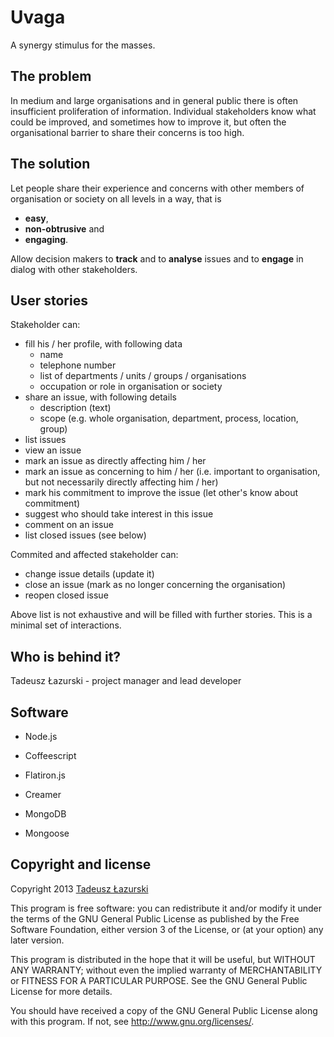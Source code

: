 Uvaga
=====

A synergy stimulus for the masses.

The problem
-----------

In medium and large organisations and in general public there is often insufficient proliferation of information. Individual stakeholders know what could be improved, and sometimes how to improve it, but often the organisational barrier to share their concerns is too high.

The solution
------------

Let people share their experience and concerns with other members of organisation or society on all levels in a way, that is

*   __easy__,
*   __non-obtrusive__ and
*   __engaging__.
    
Allow decision makers to __track__ and to __analyse__ issues and to __engage__ in dialog with other stakeholders.

User stories
------------

Stakeholder can:

*   fill his / her profile, with following data
    * name
    * telephone number
    * list of departments / units / groups / organisations
    * occupation or role in organisation or society
*   share an issue, with following details
    * description (text)
    * scope (e.g. whole organisation, department, process, location, group)
*   list issues
*   view an issue
*   mark an issue as directly affecting him / her
*   mark an issue as concerning to him / her (i.e. important to organisation, but not necessarily directly affecting him / her)
*   mark his commitment to improve the issue (let other's know about commitment)
*   suggest who should take interest in this issue
*   comment on an issue
*   list closed issues (see below)

Commited and affected stakeholder can:

*   change issue details (update it)
*   close an issue (mark as no longer concerning the organisation)
*   reopen closed issue

Above list is not exhaustive and will be filled with further stories. This is a minimal set of interactions.

Who is behind it?
-----------------

Tadeusz Łazurski - project manager and lead developer

Software
--------

*   Node.js

*   Coffeescript

*   Flatiron.js

*   Creamer

*   MongoDB

*   Mongoose

Copyright and license
---------------------

Copyright 2013 [Tadeusz Łazurski](https://github.com/lzrski/)

This program is free software: you can redistribute it and/or modify it under the terms of the GNU General Public License as published by the Free Software Foundation, either version 3 of the License, or (at your option) any later version.

This program is distributed in the hope that it will be useful, but WITHOUT ANY WARRANTY; without even the implied warranty of MERCHANTABILITY or FITNESS FOR A PARTICULAR PURPOSE. See the GNU General Public License for more details.

You should have received a copy of the GNU General Public License along with this program. If not, see <http://www.gnu.org/licenses/>.